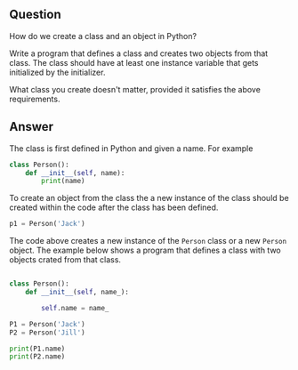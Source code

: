 

## Question

How do we create a class and an object in Python?

Write a program that defines a class and creates two objects from that class. The class should have at least one instance variable that gets initialized by the initializer.

What class you create doesn't matter, provided it satisfies the above requirements.

## Answer

The class is first defined in Python and given a name. For example

````python
class Person():
    def __init__(self, name):
        print(name)
````

 To create an object from the class the a new instance of the class should be created within the code after the class has been defined. 

```Python
p1 = Person('Jack')
```

The code above creates a new instance of the `Person` class or a new `Person` object. The example below shows a program that defines a class with two objects crated from that class.

```Python

class Person():
    def __init__(self, name_):

        self.name = name_

P1 = Person('Jack')
P2 = Person('Jill')

print(P1.name)
print(P2.name)
```

